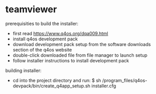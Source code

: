 # teamviewer

prerequisities to build the installer:
- first read https://www.q4os.org/dqa009.html
- install q4os development pack
 - download development pack setup from the software downloads section of the q4os website
 - double-click downloaded file from file manager to launch setup
 - follow installer instructions to install development pack

building installer:
- cd into the project directory and run:
 $ sh /program_files/q4os-devpack/bin/create_q4app_setup.sh installer.cfg
